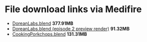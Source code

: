 # File download links via Medifire
* [DoreanLabs.blend](https://www.mediafire.com/file/ky0o28r6nc6zfuw/DoreanLabs.blend/file) **377.91MB**
* [DoreanLabs.blend (episode 2 preview render)](https://www.mediafire.com/file/fbkc54wwdy0v9tq/DoreanLabs.blend/file) **91.32MB**
* [CookingPorkchops.blend](https://www.mediafire.com/file/zp0o6j6ntheo5r1/CookingPorkChops.zip/file) **131.31MB**
